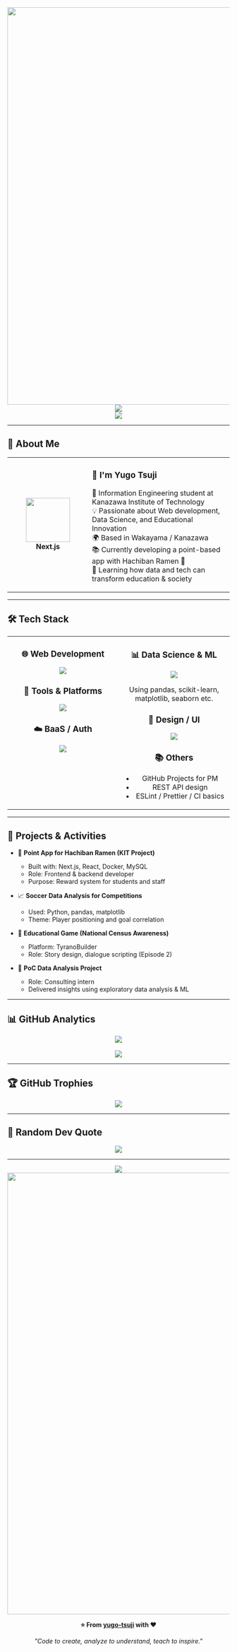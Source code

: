 <div align="center">
  <img src="https://user-images.githubusercontent.com/74038190/212284100-561aa473-3905-4a80-b561-0d28506553ee.gif" width="900">
</div>

<div align="center">
  <img src="https://capsule-render.vercel.app/api?type=waving&color=gradient&customColorList=0,2,2,5,30&height=150&section=header&animation=twinkling" />
</div>

<div align="center">
  <img src="https://readme-typing-svg.herokuapp.com?font=Fira+Code&size=30&duration=3000&pause=2000&color=89F2FF&center=true&vCenter=true&width=700&lines=Hi+there!+I'm+Yugo+Tsuji+%F0%9F%91%8B;Web+Developer+%7C+Data+Scientist+%7C+Innovator;Exploring+Tech+to+Solve+Real+World+Problems;Student+%7C+Educator+in+the+making" />
</div>

---

## 🌟 About Me

<div align="center">

<table>
<tr>
<td width="200" align="center">
<img src="https://skillicons.dev/icons?i=nextjs" width="100" height="100" />
<br><strong>Next.js</strong>
</td>
<td width="400" align="left">

### 👋 I'm Yugo Tsuji
🚀 Information Engineering student at Kanazawa Institute of Technology  
💡 Passionate about Web development, Data Science, and Educational Innovation  
🌍 Based in Wakayama / Kanazawa  
📚 Currently developing a point-based app with Hachiban Ramen 🍜  
🧠 Learning how data and tech can transform education & society

</td>
</tr>
</table>

</div>

---

## 🛠️ Tech Stack

<table align="center">
<tr>
<td width="50%" align="center" valign="top">

### 🌐 Web Development
<img src="https://skillicons.dev/icons?i=nextjs,react,js,ts,html,css" />

### 🔧 Tools & Platforms
<img src="https://skillicons.dev/icons?i=vscode,github,docker,nginx,vercel,postman" />

### ☁️ BaaS / Auth
<img src="https://skillicons.dev/icons?i=firebase,supabase" />

</td>
<td width="50%" align="center" valign="top">

### 📊 Data Science & ML
<img src="https://skillicons.dev/icons?i=python,sqlite,mysql" />
<p>Using pandas, scikit-learn, matplotlib, seaborn etc.</p>

### 🎨 Design / UI
<img src="https://skillicons.dev/icons?i=figma,xd" />

### 📚 Others
- GitHub Projects for PM
- REST API design
- ESLint / Prettier / CI basics

</td>
</tr>
</table>

---

## 🚀 Projects & Activities

- 🍜 **Point App for Hachiban Ramen (KIT Project)**  
  - Built with: Next.js, React, Docker, MySQL  
  - Role: Frontend & backend developer  
  - Purpose: Reward system for students and staff

- 📈 **Soccer Data Analysis for Competitions**  
  - Used: Python, pandas, matplotlib  
  - Theme: Player positioning and goal correlation  

- 🏫 **Educational Game (National Census Awareness)**  
  - Platform: TyranoBuilder  
  - Role: Story design, dialogue scripting (Episode 2)

- 📖 **PoC Data Analysis Project**  
  - Role: Consulting intern  
  - Delivered insights using exploratory data analysis & ML

---

## 📊 GitHub Analytics

<div align="center">
  <img src="https://github-readme-streak-stats.herokuapp.com/?user=user&theme=transparent&border_radius=10" />
  <br><br>
  <img src="https://github-readme-activity-graph.vercel.app/graph?username=user&custom_title=My%20GitHub%20Activity&bg_color=0d1117&color=58a6ff&line=58a6ff&point=58a6ff&area=true&hide_border=true" />
</div>

---

## 🏆 GitHub Trophies

<div align="center">
  <img src="https://github-profile-trophy.vercel.app/?username=user&theme=transparent&no-frame=true&column=7&rank=SECRET,SSS,SS,S,AAA,AA,A,B,C&title=Commits,Repositories,Followers" />
</div>

---

## 💬 Random Dev Quote

<div align="center">
  <img src="https://quotes-github-readme.vercel.app/api?type=horizontal&theme=transparent" />
</div>

---

<div align="center">
  <img src="https://capsule-render.vercel.app/api?type=waving&color=gradient&customColorList=0,2,2,5,30&height=120&section=footer&animation=twinkling" />
</div>

<div align="center">
  <img src="https://user-images.githubusercontent.com/74038190/212284115-f47cd8ff-2ffb-4b04-b5bf-4d1c14c0247f.gif" width="1000">

  **⭐ From [yugo-tsuji](https://github.com/user) with ❤️**

  _"Code to create, analyze to understand, teach to inspire."_
</div>
